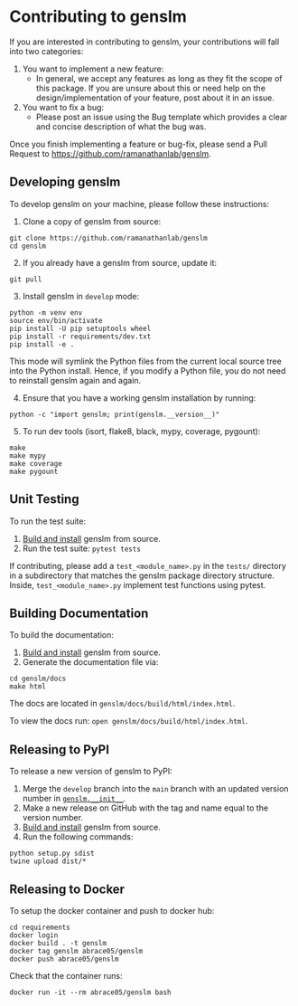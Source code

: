 # Contributing to genslm

If you are interested in contributing to genslm, your contributions will fall into two categories:

1. You want to implement a new feature:
    - In general, we accept any features as long as they fit the scope of this package. If you are unsure about this or need help on the design/implementation of your feature, post about it in an issue.
2. You want to fix a bug:
    - Please post an issue using the Bug template which provides a clear and concise description of what the bug was.

Once you finish implementing a feature or bug-fix, please send a Pull Request to https://github.com/ramanathanlab/genslm.

## Developing genslm

To develop genslm on your machine, please follow these instructions:


1. Clone a copy of genslm from source:

```
git clone https://github.com/ramanathanlab/genslm
cd genslm
```

2. If you already have a genslm from source, update it:

```
git pull
```

3. Install genslm in `develop` mode:

```
python -m venv env
source env/bin/activate
pip install -U pip setuptools wheel
pip install -r requirements/dev.txt
pip install -e .
```

This mode will symlink the Python files from the current local source tree into the Python install.
Hence, if you modify a Python file, you do not need to reinstall genslm again and again.

4. Ensure that you have a working genslm installation by running:

```
python -c "import genslm; print(genslm.__version__)"
```

5. To run dev tools (isort, flake8, black, mypy, coverage, pygount):

```
make
make mypy
make coverage
make pygount
```

## Unit Testing

To run the test suite:

1. [Build and install](#developing-genslm) genslm from source.
2. Run the test suite: `pytest tests`

If contributing, please add a `test_<module_name>.py` in the `tests/` directory
in a subdirectory that matches the genslm package directory structure. Inside,
`test_<module_name>.py` implement test functions using pytest.

## Building Documentation

To build the documentation:

1. [Build and install](#developing-genslm) genslm from source.
2. Generate the documentation file via:
```
cd genslm/docs
make html
```
The docs are located in `genslm/docs/build/html/index.html`.

To view the docs run: `open genslm/docs/build/html/index.html`.

## Releasing to PyPI

To release a new version of genslm to PyPI:

1. Merge the `develop` branch into the `main` branch with an updated version number in [`genslm.__init__`](https://github.com/ramanathanlab/genslm/blob/main/genslm/__init__.py).
2. Make a new release on GitHub with the tag and name equal to the version number.
3. [Build and install](#developing-genslm) genslm from source.
4. Run the following commands:
```
python setup.py sdist
twine upload dist/*
```

## Releasing to Docker
To setup the docker container and push to docker hub:
```
cd requirements
docker login
docker build . -t genslm
docker tag genslm abrace05/genslm
docker push abrace05/genslm
```

Check that the container runs:
```
docker run -it --rm abrace05/genslm bash
```